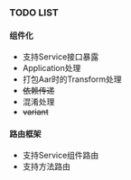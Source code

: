 ### TODO LIST

#### 组件化
- 支持Service接口暴露
- Application处理
- 打包Aar时的Transform处理
- ~~依赖传递~~
- 混淆处理
- ~~variant~~

#### 路由框架
- 支持Service组件路由
- 支持方法路由